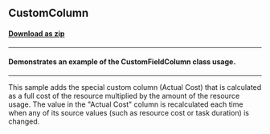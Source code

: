 ## CustomColumn
#### [Download as zip](https://minhaskamal.github.io/DownGit/#/home?url=https://github.com/GrapeCity/ComponentOne-WinForms-Samples/tree/master/NetFramework\GanttView\VB\CustomColumn)
____
#### Demonstrates an example of the CustomFieldColumn class usage.
____
This sample adds the special custom column (Actual Cost) that is calculated as a full cost of the resource multiplied by the amount of the resource usage. The value in the "Actual Cost" column is recalculated each time when any of its source values (such as resource cost or task duration) is changed. 